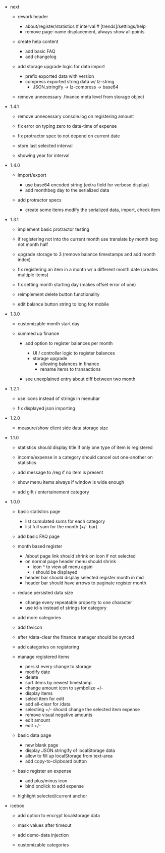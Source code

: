 - next
  - rework header
    - about/register/statistics # interval # [trends]/settings/help
    - remove page-name displacement, always show all points

  - create help content
    - add basic FAQ
    - add changelog

  + add storage upgrade logic for data import
    + prefix exported data with version
    + compress exported string data w/ lz-string
      + JSON.stringify -> lz-compress -> base64

  + remove unnecessary .finance meta level from storage object

+ 1.4.1
  + remove unnecessary console.log on registering amount

  + fix error on typing zero to date-time of expense

  + fix protractor spec to not depend on current date

  + store last selected interval

  + showing year for interval

+ 1.4.0
  + import/export
    + use base64 encoded string (extra field for verbose display)
    + add monthbeg day to the serialized data

  + add protractor specs
    + create some items modify the serialized data, import, check item

+ 1.3.1
  + implement basic protractor testing

  + if registering not into the current month use translate by month beg not month half

  + upgrade storage to 3 (remove balance timestamps and add month index)

  + fix registering an item in a month w/ a different month date (creates multiple items)

  + fix setting month starting day (makes offset error of one)

  + reimplement delete button functionality

  + edit balance button string to long for mobile

+ 1.3.0
  + customizable month start day

  + summed up finance
    + add option to register balances per month
      + UI / controller logic to register balances
      + storage upgrade
        + allowing balances in finance
        + rename items to transactions

    + see unexplained entry about diff between two month

+ 1.2.1
  + use icons instead of strings in menubar

  + fix displayed json importing

+ 1.2.0
  + measure/show client side data storage size

+ 1.1.0
  + statistics should display title if only one type of item is registered

  + income/expense in a category should cancel out one-another on statistics

  + add message to /reg if no item is present

  + show menu items always if window is wide enough

  + add gift / entertainement category

+ 1.0.0
  + basic statistics page
    + list cumulated sums for each category
    + list full sum for the month (+/- bar)

  + add basic FAQ page

  + month based register
    + /about page link should shrink on icon if not selected
    + on normal page header menu should shrink
      + icon ^ to view all menu again
      + /<current-page> should be displayed
    + header bar should display selected register month in mid
    + header bar should have arrows to paginate register month

  + reduce persisted data size
    + change every repeatable property to one character
    + use id-s instead of strings for category

  + add more categories

  + add favicon

  + after /data-clear the finance manager should be synced

  + add categories on registering

  + manage registered items
    + persist every change to storage
    + modify date
    + delete
    + sort items by newest timestamp
    + change amount icon to symbolize +/-
    + display items
    + select item for edit
    + add all-clear for /data
    + selecting +/- should change the selected item expense
    + remove visual negative amounts
    + edit amount
    + edit +/-

  + basic data page
    + new blank page
    + display JSON.stringify of localStorage data
    + allow to fill up localStorage from text-area
    + add copy-to-clipboard button

  + basic register an expense
    + add plus/minus icon
    + bind onclick to add expense

  + highlight selected/current anchor

- icebox
  - add option to encrypt localstorage data

  - mask values after timeout

  - add demo-data injection

  - customizable categories
